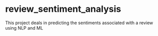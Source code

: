 # review_sentiment_analysis
This project deals in predicting the sentiments associated with a review using NLP and ML
